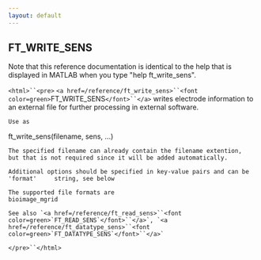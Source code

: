 ```yaml
---
layout: default
---
```


##  FT_WRITE_SENS

Note that this reference documentation is identical to the help that is displayed in MATLAB when you type "help ft_write_sens".

`<html>``<pre>`
    `<a href=/reference/ft_write_sens>``<font color=green>`FT_WRITE_SENS`</font>``</a>` writes electrode information to an external file for further processing in external software.
 
    Use as
   ft_write_sens(filename, sens, ...)
 
    The specified filename can already contain the filename extention,
    but that is not required since it will be added automatically.
 
    Additional options should be specified in key-value pairs and can be
    'format'     string, see below
 
    The supported file formats are
    bioimage_mgrid
 
    See also `<a href=/reference/ft_read_sens>``<font color=green>`FT_READ_SENS`</font>``</a>`, `<a href=/reference/ft_datatype_sens>``<font color=green>`FT_DATATYPE_SENS`</font>``</a>`
`</pre>``</html>`

